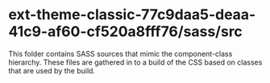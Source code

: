 # ext-theme-classic-77c9daa5-deaa-41c9-af60-cf520a8fff76/sass/src

This folder contains SASS sources that mimic the component-class hierarchy. These files
are gathered in to a build of the CSS based on classes that are used by the build.
